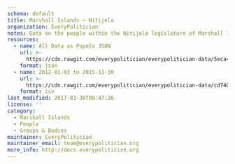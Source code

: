 ```yaml
---
schema: default
title: Marshall Islands — Nitijela
organization: EveryPolitician
notes: Data on the people within the Nitijela legislature of Marshall Islands.
resources:
  - name: All Data as Popolo JSON
    url: >-
      https://cdn.rawgit.com/everypolitician/everypolitician-data/5eca4480030474f6d399816926a3a8fca09be70b/data/Marshall_Islands/Nitijela/ep-popolo-v1.0.json
    format: json
  - name: 2012-01-03 to 2015-11-30
    url: >-
      https://cdn.rawgit.com/everypolitician/everypolitician-data/cd740dfb9630ef83be901a6cfd68d7dc4d17a99e/data/Marshall_Islands/Nitijela/term-2012.csv
    format: csv
last_modified: 2017-03-30T08:47:36
license: ''
category:
  - Marshall Islands
  - People
  - Groups & Bodies
maintainer: EveryPolitician
maintainer_email: team@everypolitician.org
more_info: http://docs.everypolitician.org
---
```

